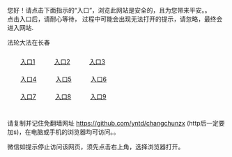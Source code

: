 您好！请点击下面指示的“入口”，浏览此网站是安全的，且为您带来平安。。 <br/>
点击入口后，请耐心等待， 过程中可能会出现无法打开的提示，请忽略，最终会进入网站. </br>

法轮大法在长春<br/>
<div style="padding:10px"><a style="margin:20px" target="_blank" href="https://d2wakn8kvzn2rh.cloudfront.net/2Qpsp?zntjhagb" id="ccLink1" rel="nofollow">入口1</a> <a target="_blank" style="margin:20px" href="https://d3mqfrv2u27d5h.cloudfront.net/2Qpsp?dbefgal" id="ccLink2" rel="nofollow">入口2</a> <a style="margin:20px" target="_blank" href="https://dh3qqvjs20gj3.cloudfront.net/2Qpsp?iazdvftv" id="ccLink3" rel="nofollow">入口3</a></div>

<div style="padding:10px" ><a style="margin:20px" target="_blank" href="https://d2wakn8kvzn2rh.cloudfront.net/2Qpsp?zntjhagb" id="ccLink4" rel="nofollow">入口4</a> <a style="margin:20px" href="https://d3mqfrv2u27d5h.cloudfront.net/2Qpsp?dbefgal" target="_blank" id="ccLink5" rel="nofollow">入口5</a> <a style="margin:20px" href="https://dh3qqvjs20gj3.cloudfront.net/2Qpsp?iazdvftv" target="_blank" id="ccLink6" rel="nofollow">入口6</a></div>

<div style="padding:10px"><a style="margin:20px" target="_blank" href="https://d2wakn8kvzn2rh.cloudfront.net/2Qpsp?zntjhagb" id="ccLink7" rel="nofollow">入口7</a> <a style="margin:20px" href="https://d3mqfrv2u27d5h.cloudfront.net/2Qpsp?dbefgal" target="_blank" id="ccLink8" rel="nofollow">入口8</a> <a style="margin:20px" target="_blank" href="https://dh3qqvjs20gj3.cloudfront.net/2Qpsp?iazdvftv" id="ccLink9" rel="nofollow">入口9</a></div>

<br/>



请复制并记住免翻墙网址 https://github.com/yntd/changchunzx (http后一定要加s)，在电脑或手机的浏览器均可访问。。<br/>

微信如提示停止访问该网页，须先点击右上角，选择浏览器打开。
